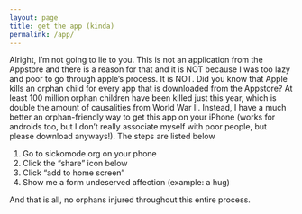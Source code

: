 ```yaml
---
layout: page
title: get the app (kinda)
permalink: /app/
---
```


Alright, I’m not going to lie to you. This is not an application from the Appstore and there is a reason for that and it is NOT because I was too lazy and poor to go through apple’s process. It is NOT. Did you know that Apple kills an orphan child for every app that is downloaded from the Appstore? At least 100 million orphan children have been killed just this year, which is double the amount of causalities from World War II. Instead, I have a much better an orphan-friendly way to get this app on your iPhone (works for androids too, but I don’t really associate myself with poor people, but please download anyways!). The steps are listed below

1.	Go to sickomode.org on your phone
2.	Click the “share” icon below
3.	Click “add to home screen”
4.	Show me a form undeserved affection (example: a hug)

And that is all, no orphans injured throughout this entire process.